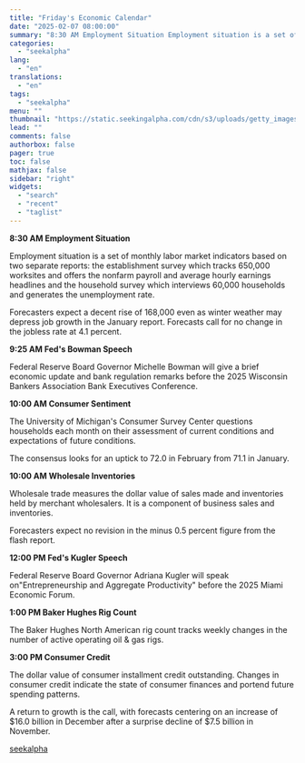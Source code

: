 ```yaml
---
title: "Friday's Economic Calendar"
date: "2025-02-07 08:00:00"
summary: "8:30 AM Employment Situation Employment situation is a set of monthly labor market indicators based on two separate reports: the establishment survey which tracks 650,000 worksites and offers the nonfarm payroll and average hourly earnings headlines and the household survey which interviews 60,000 households and generates the unemployment rate. Forecasters..."
categories:
  - "seekalpha"
lang:
  - "en"
translations:
  - "en"
tags:
  - "seekalpha"
menu: ""
thumbnail: "https://static.seekingalpha.com/cdn/s3/uploads/getty_images/133962701/image_133962701.jpg"
lead: ""
comments: false
authorbox: false
pager: true
toc: false
mathjax: false
sidebar: "right"
widgets:
  - "search"
  - "recent"
  - "taglist"
---
```


**8:30 AM Employment Situation**

Employment situation is a set of monthly labor market indicators based on two separate reports: the establishment survey which tracks 650,000 worksites and offers the nonfarm payroll and average hourly earnings headlines and the household survey which interviews 60,000 households and generates the unemployment rate.

Forecasters expect a decent rise of 168,000 even as winter weather may depress job growth in the January report. Forecasts call for no change in the jobless rate at 4.1 percent.

**9:25 AM Fed's Bowman Speech**

Federal Reserve Board Governor Michelle Bowman will give a brief economic update and bank regulation remarks before the 2025 Wisconsin Bankers Association Bank Executives Conference.

**10:00 AM Consumer Sentiment** 

The University of Michigan's Consumer Survey Center questions households each month on their assessment of current conditions and expectations of future conditions.

The consensus looks for an uptick to 72.0 in February from 71.1 in January.

**10:00 AM Wholesale Inventories** 

Wholesale trade measures the dollar value of sales made and inventories held by merchant wholesalers. It is a component of business sales and inventories.

Forecasters expect no revision in the minus 0.5 percent figure from the flash report.

**12:00 PM Fed's Kugler Speech**

Federal Reserve Board Governor Adriana Kugler will speak on"Entrepreneurship and Aggregate Productivity" before the 2025 Miami Economic Forum.

**1:00 PM Baker Hughes Rig Count**

The Baker Hughes North American rig count tracks weekly changes in the number of active operating oil & gas rigs.

**3:00 PM Consumer Credit** 

The dollar value of consumer installment credit outstanding. Changes in consumer credit indicate the state of consumer finances and portend future spending patterns.

A return to growth is the call, with forecasts centering on an increase of $16.0 billion in December after a surprise decline of $7.5 billion in November.

[seekalpha](https://seekingalpha.com/news/4404591-fridays-economic-calendar)
